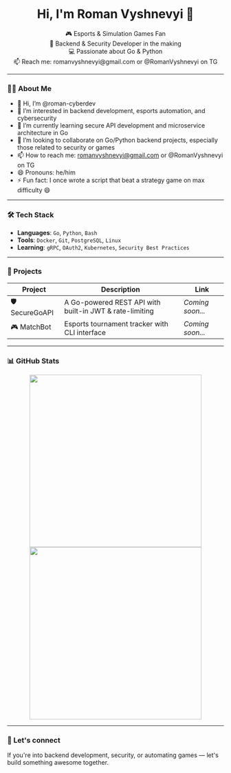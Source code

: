 <h1 align="center">Hi, I'm Roman Vyshnevyi 👋</h1>

<p align="center">
  🎮 Esports & Simulation Games Fan<br>
  🔐 Backend & Security Developer in the making<br>
  💻 Passionate about Go & Python<br>
  📫 Reach me: romanvyshnevyi@gmail.com or @RomanVyshnevyi on TG
</p>

---

### 🙋‍♂️ About Me

- 👋 Hi, I’m @roman-cyberdev  
- 👀 I’m interested in backend development, esports automation, and cybersecurity  
- 🌱 I’m currently learning secure API development and microservice architecture in Go  
- 💞️ I’m looking to collaborate on Go/Python backend projects, especially those related to security or games  
- 📫 How to reach me: romanvyshnevyi@gmail.com or @RomanVyshnevyi on TG
- 😄 Pronouns: he/him  
- ⚡ Fun fact: I once wrote a script that beat a strategy game on max difficulty 😄

---

### 🛠 Tech Stack

- **Languages**: `Go`, `Python`, `Bash`
- **Tools**: `Docker`, `Git`, `PostgreSQL`, `Linux`
- **Learning**: `gRPC`, `OAuth2`, `Kubernetes`, `Security Best Practices`

---

### 🚀 Projects

| Project | Description | Link |
|--------|-------------|------|
| 🛡️ SecureGoAPI | A Go-powered REST API with built-in JWT & rate-limiting | *Coming soon...* |
| 🎮 MatchBot | Esports tournament tracker with CLI interface | *Coming soon...* |

---

### 📊 GitHub Stats

<p align="center">
  <img src="https://github-readme-stats.vercel.app/api?username=roman-cyberdev&show_icons=true&theme=github_dark" width="400" />
  <img src="https://github-readme-streak-stats.herokuapp.com/?user=roman-cyberdev&theme=github-dark" width="400" />
</p>

---

### 🤝 Let's connect

If you're into backend development, security, or automating games — let's build something awesome together.
